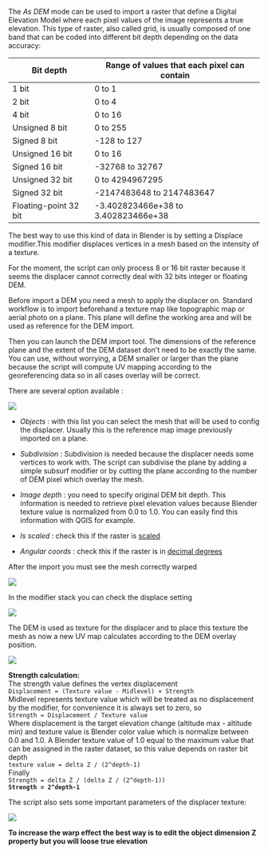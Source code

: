 The *As DEM* mode can be used to import a raster that define a Digital Elevation Model where each pixel values of the image represents a true elevation. This type of raster, also called grid, is usually composed of one band that can be coded into different bit depth depending on the data accuracy:

Bit depth             |   Range of values that each pixel can contain
----------------------|-----------------------------------
1 bit                 |   0 to 1
2 bit                 |   0 to 4
4 bit                 |   0 to 16
Unsigned 8 bit        |   0 to 255
Signed 8 bit          |   -128 to 127
Unsigned 16 bit       |   0 to 16
Signed 16 bit         |   -32768 to 32767
Unsigned 32 bit       |   0 to 4294967295
Signed 32 bit         |   -2147483648 to 2147483647
Floating-point 32 bit |   -3.402823466e+38 to 3.402823466e+38

The best way to use this kind of data in Blender is by setting a Displace modifier.This modifier displaces vertices in a mesh based on the intensity of a texture.

For the moment, the script can only process 8 or 16 bit raster because it seems the displacer cannot correctly deal with 32 bits integer or floating DEM.

Before import a DEM you need a mesh to apply the displacer on. Standard workflow is to import beforehand a texture map like topographic map or aerial photo on a plane. This plane will define the working area and will be used as reference for the DEM import.

Then you can launch the DEM import tool. The dimensions of the reference plane and the extent of the DEM dataset don't need to be exactly the same. You can use, without worrying, a DEM smaller or larger than the plane because the script will compute UV mapping according to the georeferencing data so in all cases overlay will be correct.

There are several option available :

![](https://github.com/domlysz/BlenderGIS/raw/master/images/georaster_Mode_As_DEM.jpeg)

* *Objects* : with this list you can select the mesh that will be used to config the displacer. Usually this is the reference map image previously imported on a plane.

* *Subdivision* : Subdivision is needed because the displacer needs some vertices to work with. The script can subdivise the plane by adding a simple subsurf modifier or by cutting the plane according to the number of DEM pixel which overlay the mesh.

* *Image depth* : you need to specify original DEM bit depth. This information is needed to retrieve pixel elevation values because Blender texture value is normalized from 0.0 to 1.0. You can easily find this  information with QGIS for example.

* *Is scaled* : check this if the raster is [scaled](https://github.com/domlysz/BlenderGIS/wiki/3.4-Scale-DEM-dataset)

* *Angular coords* : check this if the raster is in [decimal degrees](https://github.com/domlysz/BlenderGIS/wiki/1.3-Working-in-decimal-degrees)

After the import you must see the mesh correctly warped

![](https://github.com/domlysz/BlenderGIS/raw/master/images/georaster_DEM_result.jpeg)

In the modifier stack you can check the displace setting

![](https://github.com/domlysz/BlenderGIS/raw/master/images/georaster_Displacer_Settings.jpeg)

The DEM is used as texture for the displacer and to place this texture the mesh as now a new UV map calculates according to the DEM overlay position.

![](https://github.com/domlysz/BlenderGIS/raw/master/images/georaster_Mesh_UVmap.jpeg)

**Strength calculation:**   
The strength value defines the vertex displacement  
`Displacement = (Texture value - Midlevel) × Strength`  
Midlevel represents texture value which will be treated as no displacement by the modifier, for convenience it is always set to zero, so  
`Strength = Displacement / Texture value`  
Where displacement is the target elevation change (altitude max - altitude min) and texture value is Blender color value which is normalize between 0.0 and 1.0. A Blender texture value of 1.0 equal to the maximum value that can be assigned in the raster dataset, so this value depends on raster bit depth  
`texture value = delta Z / (2^depth-1)`  
Finally  
`Strength = delta Z / (delta Z / (2^depth-1))`  
**`Strength = 2^depth-1`**

The script also sets some important parameters of the displacer texture:

![](https://github.com/domlysz/BlenderGIS/raw/master/images/georaster_Displacer_texture_Settings.jpeg)

**To increase the warp effect the best way is to edit the object dimension Z property but you will loose true elevation**